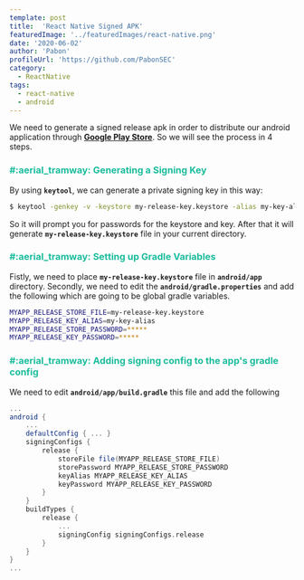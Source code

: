 ```yaml
---
template: post
title:  'React Native Signed APK'
featuredImage: '../featuredImages/react-native.png'
date: '2020-06-02'
author: 'Pabon'
profileUrl: 'https://github.com/PabonSEC'
category:
  - ReactNative
tags: 
  - react-native
  - android
---
```


We need to generate a signed release apk in order to distribute our android application through **[Google Play Store](https://play.google.com/store)**. So we will see the process in 4 steps.

<h3 style="color: #1abc9c">#:aerial_tramway: Generating a Signing Key</h3>

By using **`keytool`**, we can generate a private signing key in this way:

```bash
$ keytool -genkey -v -keystore my-release-key.keystore -alias my-key-alias -keyalg RSA -keysize 2048 -validity 10000
```

So it will prompt you for passwords for the keystore and key. After that it will generate **`my-release-key.keystore`** file in your current directory.

<h3 style="color: #1abc9c">#:aerial_tramway: Setting up Gradle Variables</h3>

Fistly, we need to place **`my-release-key.keystore`** file in **`android/app`** directory.
Secondly, we need to edit the **`android/gradle.properties`** and add the following which are going to be global gradle variables.

```bash
MYAPP_RELEASE_STORE_FILE=my-release-key.keystore
MYAPP_RELEASE_KEY_ALIAS=my-key-alias
MYAPP_RELEASE_STORE_PASSWORD=*****
MYAPP_RELEASE_KEY_PASSWORD=*****
```


<h3 style="color: #1abc9c">#:aerial_tramway: Adding signing config to the app's gradle config</h3>

We need to edit **`android/app/build.gradle`** this file and add the following

```groovy
...
android {
    ...
    defaultConfig { ... }
    signingConfigs {
        release {
            storeFile file(MYAPP_RELEASE_STORE_FILE)
            storePassword MYAPP_RELEASE_STORE_PASSWORD
            keyAlias MYAPP_RELEASE_KEY_ALIAS
            keyPassword MYAPP_RELEASE_KEY_PASSWORD
        }
    }
    buildTypes {
        release {
            ...
            signingConfig signingConfigs.release
        }
    }
}
...
```
